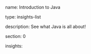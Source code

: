 name: Introduction to Java

type: insights-list

description: See what Java is all about!

section: 0

insights:
